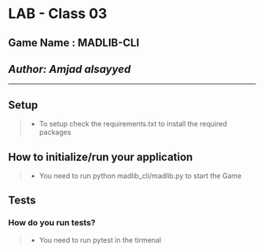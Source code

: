 # LAB - Class 03

## Game Name : MADLIB-CLI

## **_Author: Amjad alsayyed_**

---

## Setup

> - To setup check the requirements.txt to install the required packages

## How to initialize/run your application

> - You need to run python madlib_cli/madlib.py to start the Game

## Tests

### How do you run tests?

> - You need to run pytest in the tirmenal

